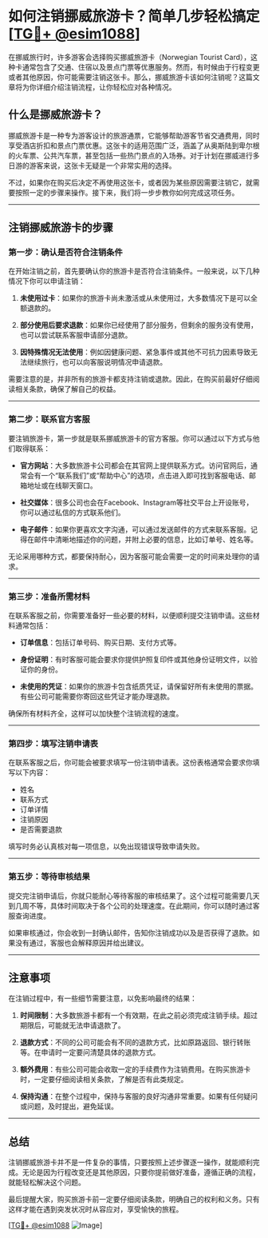 # 如何注销挪威旅游卡？简单几步轻松搞定[[TG💪+ @esim1088](https://t.me/s/esim1088)]

在挪威旅行时，许多游客会选择购买挪威旅游卡（Norwegian Tourist Card），这种卡通常包含了交通、住宿以及景点门票等优惠服务。然而，有时候由于行程变更或者其他原因，你可能需要注销这张卡。那么，挪威旅游卡该如何注销呢？这篇文章将为你详细介绍注销流程，让你轻松应对各种情况。

## 什么是挪威旅游卡？

挪威旅游卡是一种专为游客设计的旅游通票，它能够帮助游客节省交通费用，同时享受酒店折扣和景点门票优惠。这张卡的适用范围广泛，涵盖了从奥斯陆到卑尔根的火车票、公共汽车票，甚至包括一些热门景点的入场券。对于计划在挪威进行多日游的游客来说，这张卡无疑是一个非常实用的选择。

不过，如果你在购买后决定不再使用这张卡，或者因为某些原因需要注销它，就需要按照一定的步骤来操作。接下来，我们将一步步教你如何完成这项任务。

---

## 注销挪威旅游卡的步骤

### 第一步：确认是否符合注销条件

在开始注销之前，首先要确认你的旅游卡是否符合注销条件。一般来说，以下几种情况下你可以申请注销：

1. **未使用过卡**：如果你的旅游卡尚未激活或从未使用过，大多数情况下是可以全额退款的。
   
2. **部分使用后要求退款**：如果你已经使用了部分服务，但剩余的服务没有使用，也可以尝试联系客服申请部分退款。

3. **因特殊情况无法使用**：例如因健康问题、紧急事件或其他不可抗力因素导致无法继续旅行，也可以向客服说明情况申请退款。

需要注意的是，并非所有的旅游卡都支持注销或退款。因此，在购买前最好仔细阅读相关条款，确保了解自己的权益。

---

### 第二步：联系官方客服

要注销旅游卡，第一步就是联系挪威旅游卡的官方客服。你可以通过以下方式与他们取得联系：

- **官方网站**：大多数旅游卡公司都会在其官网上提供联系方式。访问官网后，通常会有一个“联系我们”或“帮助中心”的选项，点击进入即可找到客服电话、邮箱地址或在线聊天窗口。
  
- **社交媒体**：很多公司也会在Facebook、Instagram等社交平台上开设账号，你可以通过私信的方式联系他们。

- **电子邮件**：如果你更喜欢文字沟通，可以通过发送邮件的方式来联系客服。记得在邮件中清晰地描述你的问题，并附上必要的信息，比如订单号、姓名等。

无论采用哪种方式，都要保持耐心，因为客服可能会需要一定的时间来处理你的请求。

---

### 第三步：准备所需材料

在联系客服之前，你需要准备好一些必要的材料，以便顺利提交注销申请。这些材料通常包括：

- **订单信息**：包括订单号码、购买日期、支付方式等。
  
- **身份证明**：有时客服可能会要求你提供护照复印件或其他身份证明文件，以验证你的身份。

- **未使用的凭证**：如果你的旅游卡包含纸质凭证，请保留好所有未使用的票据。有些公司可能需要你寄回这些凭证才能办理退款。

确保所有材料齐全，这样可以加快整个注销流程的速度。

---

### 第四步：填写注销申请表

在联系客服之后，你可能会被要求填写一份注销申请表。这份表格通常会要求你填写以下内容：

- 姓名
- 联系方式
- 订单详情
- 注销原因
- 是否需要退款

填写时务必认真核对每一项信息，以免出现错误导致申请失败。

---

### 第五步：等待审核结果

提交完注销申请后，你就只能耐心等待客服的审核结果了。这个过程可能需要几天到几周不等，具体时间取决于各个公司的处理速度。在此期间，你可以随时通过客服查询进度。

如果审核通过，你会收到一封确认邮件，告知你注销成功以及是否获得了退款。如果没有通过，客服也会解释原因并给出建议。

---

## 注意事项

在注销过程中，有一些细节需要注意，以免影响最终的结果：

1. **时间限制**：大多数旅游卡都有一个有效期，在此之前必须完成注销手续。超过期限后，可能就无法申请退款了。

2. **退款方式**：不同的公司可能会有不同的退款方式，比如原路返回、银行转账等。在申请时一定要问清楚具体的退款方式。

3. **额外费用**：有些公司可能会收取一定的手续费作为注销费用。在购买旅游卡时，一定要仔细阅读相关条款，了解是否有此类规定。

4. **保持沟通**：在整个过程中，保持与客服的良好沟通非常重要。如果有任何疑问或问题，及时提出，避免延误。

---

## 总结

注销挪威旅游卡并不是一件复杂的事情，只要按照上述步骤逐一操作，就能顺利完成。无论是因为行程改变还是其他原因，只要你提前做好准备，遵循正确的流程，就能轻松解决这个问题。

最后提醒大家，购买旅游卡前一定要仔细阅读条款，明确自己的权利和义务。只有这样才能在遇到突发状况时从容应对，享受愉快的旅程。

[[TG💪+ @esim1088](https://t.me/s/esim1088) ![Image](https://i.postimg.cc/4NQfJmqS/Snipaste-2025-05-13-00-14-12.png)]